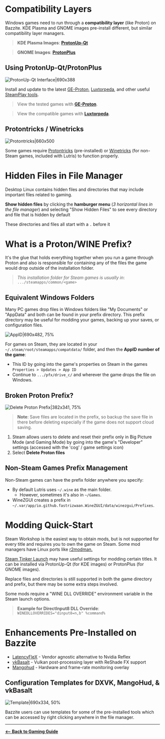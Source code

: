 <!-- ANCHOR: METADATA -->
<!--{"url_discourse": "https://universal-blue.discourse.group/docs?topic=2657", "fetched_at": "2024-09-03 16:43:07.954041+00:00"}-->
<!-- ANCHOR_END: METADATA -->

# Compatibility Layers

Windows games need to run through a **compatibility layer** (like Proton) on Bazzite.  KDE Plasma and GNOME images pre-install different, but similar compatibility layer managers.

>**KDE Plasma Images**: [**ProtonUp-Qt**](https://davidotek.github.io/protonup-qt/)

>**GNOME Images**: [**ProtonPlus**](https://github.com/Vysp3r/protonplus)

## Using ProtonUp-Qt/ProtonPlus

![ProtonUp-Qt Interface|690x388](../img/ProtonUp-Qt_Interface.png)


Install and update to the latest [GE-Proton](https://github.com/GloriousEggroll/proton-ge-custom), [Luxtorpeda](https://github.com/luxtorpeda-dev/luxtorpeda), and other useful [SteamPlay tools](https://steamcommunity.com/games/221410/announcements/detail/1696055855739350561). 

> View the tested games with [**GE-Proton**](https://github.com/GloriousEggroll/proton-ge-custom/blob/master/README.md#tested-games).

>View the compatible games with [**Luxtorpeda**](https://luxtorpeda-dev.github.io/packages).

## Protontricks / Winetricks

![Protontricks|660x500](../img/Protontricks.png)

Some games require [Protontricks](https://github.com/Matoking/protontricks) (pre-installed) or [Winetricks](https://github.com/Winetricks/winetricks) (for non-Steam games, included with Lutris) to function properly.

# Hidden Files in File Manager

Desktop Linux contains hidden files and directories that may include important files related to gaming.

**Show hidden files** by clicking the **hamburger menu** (*3 horizontal lines in the file manager*) and selecting "Show Hidden Files" to see every directory and file that is hidden by default

These directories and files all start with a `.` before it

# What is a Proton/WINE Prefix?

It's the glue that holds everything together when you run a game through Proton and also is responsible for containing any of the files the game would drop outside of the installation folder.

>*This installation folder for Steam games is usually in*:
`.../steamapps/common/<game>`


## Equivalent Windows Folders

Many PC games drop files in Windows folders like "My Documents" or "AppData" and both can be found in your prefix directory.  This prefix directory may be useful for modding your games, backing up your saves, or configuration files.

![AppID|690x482, 75%](../img/Steam_AppID.png)

For games on Steam, they are located in your `~/.steam/root/steamapps/compatdata/` folder, and then the **AppID number of the game**:
  -  This ID by going into the game's properties on Steam in the games `Properties > Updates > App ID`
  - Continue to `.../pfx/drive_c/` and wherever the game drops the file on Windows.  

## Broken Proton Prefix?

![Delete Proton Prefix|382x341, 75%](../img/Steam_Delete_Prefix.png)

> **Note**: Save files are located in the prefix, so backup the save file in there before deleting especially if the game does not support cloud saving.

1. Steam allows users to delete and reset their prefix only in Big Picture Mode (and Gaming  Mode) by going into the game's "Developer" settings (accessed with the 'cog' / game settings icon)
2. Select **Delete Proton files**

## Non-Steam Games Prefix Management

Non-Steam games can have the prefix folder anywhere you specify:
- By default Lutris uses `~/.wine` as the main folder.
  - However, sometimes it's also in `~/Games`.
- WineZGUI creates a prefix in `~/.var/app/io.github.fastrizwaan.WineZGUI/data/winezgui/Prefixes`.

# Modding Quick-Start

Steam Workshop is the easiest way to obtain mods, but is not supported for every title and requires you to own the game on Steam.  Some mod managers have Linux ports like [r2modman.](https://github.com/ebkr/r2modmanPlus)

[Steam Tinker Launch](https://github.com/sonic2kk/steamtinkerlaunch) may have useful settings for modding certain titles.  It can be installed via ProtonUp-Qt (for KDE images) or ProtonPlus (for GNOME images).  

Replace files and directories is still supported in both the game directory and prefix, but there may be some extra steps involved.  

Some mods require a "WINE DLL OVERRIDE" environment variable in the Steam launch options.

>**Example for DirectInput8 DLL Override**:
`WINEDLLOVERRIDES="dinput8=n,b" %command%` 

# Enhancements Pre-Installed on Bazzite

- [LatencyFleX](https://github.com/ishitatsuyuki/LatencyFleX) - Vendor agnostic alternative to Nvidia Reflex
- [vkBasalt](https://github.com/DadSchoorse/vkBasalt) - Vulkan post-processing layer with ReShade FX support
- [Mangohud](https://github.com/flightlessmango/Mangohud) - Hardware and frame-rate monitoring overlay

## Configuration Templates for DXVK, MangoHud, & vkBasalt

![Template|690x334, 50%](../img/DXVK_Mango_VkBasalt_templ.png)

Bazzite users can use templates for some of the pre-installed tools which can be accessed by right clicking anywhere in the file manager.

<hr>

[**<-- Back to Gaming Guide**](./index.md)